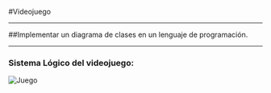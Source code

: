#Videojuego
***
##Implementar un diagrama de clases en un lenguaje de programación.
***
### Sistema Lógico del videojuego:
![Juego](C:\Users\lucas\OneDrive\Desktop\lucas\C#\git\Actividades\PruebaTecnicaV_diagrama.png)
